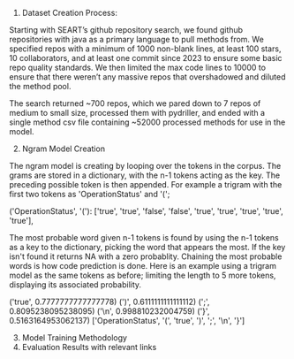1) Dataset Creation Process:

Starting with SEART’s github repository search, we found github repositories with java as a primary language to pull methods from. We specified repos with a minimum of 1000 non-blank lines, at least 100 stars, 10 collaborators, and at least one commit since 2023 to ensure some basic repo quality standards. We then limited the max code lines to 10000 to ensure that there weren’t any massive repos that overshadowed and diluted the method pool.

The search returned ~700 repos, which we pared down to 7 repos of medium to small size, processed them with pydriller, and ended with a single method csv file containing ~52000 processed methods for use in the model. 

2) Ngram Model Creation

The ngram model is creating by looping over the tokens in the corpus. The grams are stored in a dictionary, with the n-1 tokens acting as the key. The preceding possible token is then appended. For example a trigram with the first two tokens as 'OperationStatus' and '(';  

('OperationStatus', '('): ['true',
  'true',
  'false',
  'false',
  'true',
  'true',
  'true',
  'true',
  'true'],

The most probable word given n-1 tokens is found by using the n-1 tokens as a key to the dictionary, picking the word that appears the most. If the key isn't found it returns NA with a zero probablity. Chaining the most probable words is how code prediction is done. Here is an example using a trigram model as the same tokens as before; limiting the length to 5 more tokens, displaying its associated probability.

('true', 0.7777777777777778)
(')', 0.6111111111111112)
(';', 0.8095238095238095)
('\n', 0.998810232004759)
('}', 0.5163164953062137)
['OperationStatus', '(', 'true', ')', ';', '\n', '}']

3) Model Training Methodology
4) Evaluation Results with relevant links
